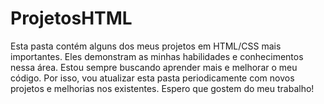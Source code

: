 # ProjetosHTML

Esta pasta contém alguns dos meus projetos em HTML/CSS mais importantes. Eles demonstram as minhas habilidades e conhecimentos nessa área. Estou sempre buscando aprender mais e melhorar o meu código. Por isso, vou atualizar esta pasta periodicamente com novos projetos e melhorias nos existentes. Espero que gostem do meu trabalho!
